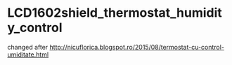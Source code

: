 # LCD1602shield_thermostat_humidity_control
changed after http://nicuflorica.blogspot.ro/2015/08/termostat-cu-control-umiditate.html
